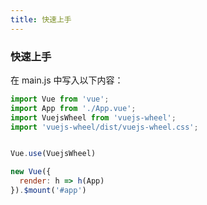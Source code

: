 ```yaml
---
title: 快速上手
---
```


### 快速上手

在 main.js 中写入以下内容：

```js
import Vue from 'vue';
import App from './App.vue';
import VuejsWheel from 'vuejs-wheel';
import 'vuejs-wheel/dist/vuejs-wheel.css';


Vue.use(VuejsWheel)

new Vue({
  render: h => h(App)
}).$mount('#app')

```

